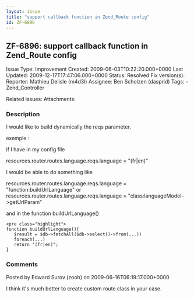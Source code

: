 ```yaml
---
layout: issue
title: "support callback function in Zend_Route config"
id: ZF-6896
---
```


ZF-6896: support callback function in Zend\_Route config
--------------------------------------------------------

 Issue Type: Improvement Created: 2009-06-03T10:22:20.000+0000 Last Updated: 2009-12-17T17:47:06.000+0000 Status: Resolved Fix version(s): 
 Reporter:  Mathieu Delisle (m4d3l)  Assignee:  Ben Scholzen (dasprid)  Tags: - Zend\_Controller
 
 Related issues: 
 Attachments: 
### Description

I would like to build dynamically the reqs parameter.

exemple :

if I have in my config file

resources.router.routes.language.reqs.language = "(fr|en)"

I would be able to do something like

resources.router.routes.language.reqs.language = "function:buildUrlLanguage" or resources.router.routes.language.reqs.language = "class:languageModel->getUrlParam"

and in the function buildUrlLanguage()

 
    <pre class="highlight">
    function buildUrlLanguage(){
       $result = $db->fetchAll($db->select()->from(...))
       foreach(...)
       return "(fr|en)";
    }


 

 

### Comments

Posted by Edward Surov (zooh) on 2009-06-16T06:19:17.000+0000

I think it's much better to create custom route class in your case.

 

 